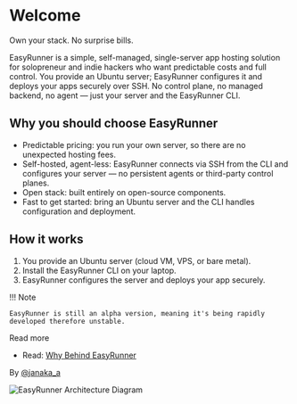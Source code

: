 # Welcome

Own your stack. No surprise bills.

EasyRunner is a simple, self-managed, single-server app hosting solution for solopreneur and indie hackers who want predictable costs and full control. You provide an Ubuntu server; EasyRunner configures it and deploys your apps securely over SSH. No control plane, no managed backend, no agent — just your server and the EasyRunner CLI.

## Why you should choose EasyRunner

- Predictable pricing: you run your own server, so there are no unexpected hosting fees.
- Self-hosted, agent-less: EasyRunner connects via SSH from the CLI and configures your server — no persistent agents or third-party control planes.
- Open stack: built entirely on open-source components.
- Fast to get started: bring an Ubuntu server and the CLI handles configuration and deployment.

## How it works

1. You provide an Ubuntu server (cloud VM, VPS, or bare metal).
2. Install the EasyRunner CLI on your laptop.
3. EasyRunner configures the server and deploys your app securely.

!!! Note

    EasyRunner is still an alpha version, meaning it's being rapidly developed therefore unstable.

Read more

- Read: [Why Behind EasyRunner](https://janaka.dev/side-project-intro-easyrunner/)

By [@janaka_a](http://twitter.com/janaka_a)

![EasyRunner Architecture Diagram](https://easyrunner.xyz/assets/images/image01.jpg?v=cc54c26d)
